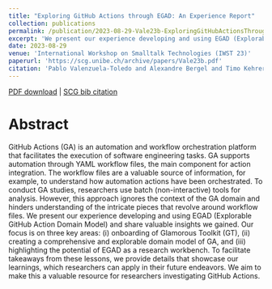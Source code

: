 ```yaml
---
title: "Exploring GitHub Actions through EGAD: An Experience Report"
collection: publications
permalink: /publication/2023-08-29-Vale23b-ExploringGitHubActionsThroughEGAD-AnExperienceReport
excerpt: 'We present our experience developing and using EGAD (Explorable GitHub Action Domain Model) and share valuable insights we gained. Our focus is on three key areas: (i) onboarding of Glamorous Toolkit (GT), (ii) creating a comprehensive and explorable domain model of GA, and (iii) highlighting the potential of EGAD as a research workbench.'
date: 2023-08-29
venue: 'International Workshop on Smalltalk Technologies (IWST 23)'
paperurl: 'https://scg.unibe.ch/archive/papers/Vale23b.pdf'
citation: 'Pablo Valenzuela-Toledo and Alexandre Bergel and Timo Kehrer and Oscar Nierstrasz, Exploring GitHub Actions through EGAD: An Experience Report, IWST'23: Proceedings of International Workshop on Smalltalk Technologies, 2023.'
---
```


[PDF download](https://scg.unibe.ch/archive/papers/Vale23b.pdf)
| [SCG bib citation](https://scg.unibe.ch/scgbib/?query=Vale23a&filter=Year)

# Abstract

GitHub Actions (GA) is an automation and workflow orchestration platform that
facilitates the execution of software engineering tasks. GA supports automation
through YAML workflow files, the main component for action integration. The workflow
files are a valuable source of information, for example, to understand how automation
actions have been orchestrated. To conduct GA studies, researchers use batch
(non-interactive) tools for analysis. However, this approach ignores the context of
the GA domain and hinders understanding of the intricate pieces that revolve around
workflow files. We present our experience developing and using EGAD (Explorable GitHub
Action Domain Model) and share valuable insights we gained. Our focus is on three key
areas: (i) onboarding of Glamorous Toolkit (GT), (ii) creating a comprehensive and
explorable domain model of GA, and (iii) highlighting the potential of EGAD as a
research workbench. To facilitate takeaways from these lessons, we provide details
that showcase our learnings, which researchers can apply in their future endeavors.
We aim to make this a valuable resource for researchers investigating GitHub Actions.


